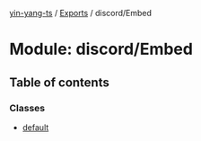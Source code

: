 [yin-yang-ts](../README.md) / [Exports](../modules.md) / discord/Embed

# Module: discord/Embed

## Table of contents

### Classes

- [default](../classes/discord_embed.default.md)
